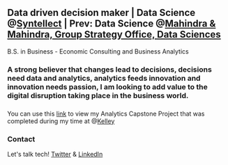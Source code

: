 ## Data driven decision maker | Data Science @[Syntellect](http://www.syntellect.co.in/) | Prev: Data Science @[Mahindra & Mahindra, Group Strategy Office, Data Sciences](https://www.mahindragrp.com/about-the-program/group-strategy-office#:~:text=The%20Group%20Strategy%20Office%20is,cycle%20across%20the%20Mahindra%20Group.)
B.S. in Business - Economic Consulting and Business Analytics

### A strong believer that changes lead to decisions, decisions need data and analytics, analytics feeds innovation and innovation needs passion, I am looking to add value to the digital disruption taking place in the business world.

### 

You can use this [link](https://github.com/radmahad/Analytics-Capstone-Project) to view my Analytics Capstone Project that was completed during my time at @[Kelley](https://kelley.iu.edu/faculty-research/departments/business-economics-public-policy/index.cshtml)

### Contact

Let's talk tech! [Twitter](https://twitter.com/Rad_Mahadevia) & [LinkedIn](https://twitter.com/Rad_Mahadevia)
